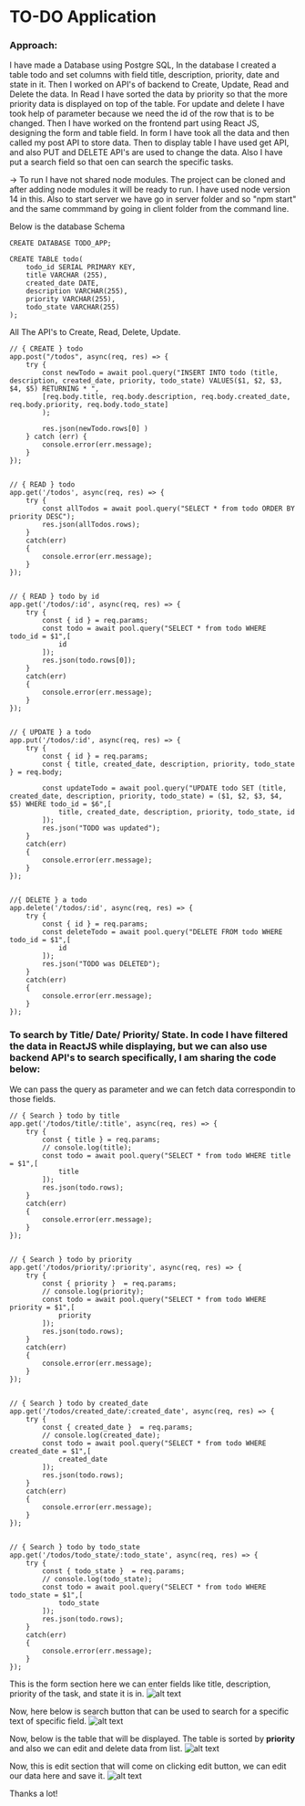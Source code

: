 # TO-DO Application


### Approach:
I have made a Database using Postgre SQL, In the database I created a table todo and set columns with field title, description, priority, date and state in it.
Then I worked on API's of backend to Create, Update, Read and Delete the data. In Read I have sorted the data by priority so that the more priority data is displayed on top of the table. For update and delete I have took help of parameter because we need the id of the row that is to be changed. 
Then I have worked on the frontend part using React JS, designing the form and table field.
In form I have took all the data and then called my post API to store data.
Then to display table I have used get API, and also PUT and DELETE API's are used to change the data.
Also I have put a search field so that oen can search the specific tasks.

-> To run I have not shared node modules. The project can be cloned and after adding node modules it will be ready to run. I have used node version 14 in this. Also to start server we have go in server folder and so "npm start" and the same commmand by going in client folder from the command line.

Below is the database Schema
```
CREATE DATABASE TODO_APP;

CREATE TABLE todo(
    todo_id SERIAL PRIMARY KEY,
    title VARCHAR (255),
    created_date DATE,
    description VARCHAR(255),
    priority VARCHAR(255),
    todo_state VARCHAR(255)
);
```

All The API's to Create, Read, Delete, Update.
```
// { CREATE } todo
app.post("/todos", async(req, res) => {
    try {
        const newTodo = await pool.query("INSERT INTO todo (title, description, created_date, priority, todo_state) VALUES($1, $2, $3, $4, $5) RETURNING * ",
        [req.body.title, req.body.description, req.body.created_date, req.body.priority, req.body.todo_state]
        );

        res.json(newTodo.rows[0] )
    } catch (err) {
        console.error(err.message);
    }
});


// { READ } todo 
app.get('/todos', async(req, res) => {
    try {
        const allTodos = await pool.query("SELECT * from todo ORDER BY priority DESC");
        res.json(allTodos.rows);
    }
    catch(err)
    {
        console.error(err.message);
    }
});


// { READ } todo by id
app.get('/todos/:id', async(req, res) => {
    try {
        const { id } = req.params;
        const todo = await pool.query("SELECT * from todo WHERE todo_id = $1",[
            id
        ]);
        res.json(todo.rows[0]);
    }
    catch(err)
    {
        console.error(err.message);
    }
});


// { UPDATE } a todo
app.put('/todos/:id', async(req, res) => {
    try {
        const { id } = req.params;
        const { title, created_date, description, priority, todo_state } = req.body;

        const updateTodo = await pool.query("UPDATE todo SET (title, created_date, description, priority, todo_state) = ($1, $2, $3, $4, $5) WHERE todo_id = $6",[
            title, created_date, description, priority, todo_state, id 
        ]);
        res.json("TODO was updated");
    }
    catch(err)
    {
        console.error(err.message);
    }
});


//{ DELETE } a todo
app.delete('/todos/:id', async(req, res) => {
    try {
        const { id } = req.params;
        const deleteTodo = await pool.query("DELETE FROM todo WHERE todo_id = $1",[
            id 
        ]);
        res.json("TODO was DELETED");
    }
    catch(err)
    {
        console.error(err.message);
    }
});
```

### To search by Title/ Date/ Priority/ State. In code I have filtered the data in ReactJS while displaying, but we can also use backend API's to search specifically, I am sharing the code below:
We can pass the query as parameter and we can fetch data correspondin to those fields.
```
// { Search } todo by title
app.get('/todos/title/:title', async(req, res) => {
    try {
        const { title } = req.params;
        // console.log(title);
        const todo = await pool.query("SELECT * from todo WHERE title = $1",[
            title
        ]);
        res.json(todo.rows);
    }
    catch(err)
    {
        console.error(err.message);
    }
});


// { Search } todo by priority
app.get('/todos/priority/:priority', async(req, res) => {
    try {
        const { priority }  = req.params;
        // console.log(priority);
        const todo = await pool.query("SELECT * from todo WHERE priority = $1",[
            priority
        ]);
        res.json(todo.rows);
    }
    catch(err)
    {
        console.error(err.message);
    }
});


// { Search } todo by created_date
app.get('/todos/created_date/:created_date', async(req, res) => {
    try {
        const { created_date }  = req.params;
        // console.log(created_date);
        const todo = await pool.query("SELECT * from todo WHERE created_date = $1",[
            created_date
        ]);
        res.json(todo.rows);
    }
    catch(err)
    {
        console.error(err.message);
    }
});


// { Search } todo by todo_state
app.get('/todos/todo_state/:todo_state', async(req, res) => {
    try {
        const { todo_state }  = req.params;
        // console.log(todo_state);
        const todo = await pool.query("SELECT * from todo WHERE todo_state = $1",[
            todo_state
        ]);
        res.json(todo.rows);
    }
    catch(err)
    {
        console.error(err.message);
    }
});
```

This is the form section here we can enter fields like title, description, priority of the task, and state it is in.
 ![alt text](https://github.com/17-Vishal/TO-DO-Application/blob/main/App_Images/1.PNG)


 Now, here below is search button that can be used to search for a specific text of specific field.
 ![alt text](https://github.com/17-Vishal/TO-DO-Application/blob/main/App_Images/2.png)
 
 
 Now, below is the table that will be displayed. The table is sorted by **priority** and  also we can edit and delete data from list.
 ![alt text](https://github.com/17-Vishal/TO-DO-Application/blob/main/App_Images/3.PNG)
 
 
 Now, this is edit section that will come on clicking edit button, we can edit our data here and save it.
 ![alt text](https://github.com/17-Vishal/TO-DO-Application/blob/main/App_Images/4.PNG)



Thanks a lot!
